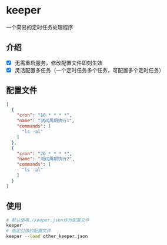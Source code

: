 # keeper
一个简易的定时任务处理程序

## 介绍
- [x] 无需重启服务，修改配置文件即刻生效
- [x] 灵活配置多任务（一个定时任务多个任务，可配置多个定时任务）

## 配置文件

```json
[
  {
    "cron": "10 * * * *",
    "name": "测试周期执行1",
    "commands": [
      "ls -al"
    ]
  },
  {
    "cron": "20 * * * *",
    "name": "测试周期执行2",
    "commands": [
      "ls -al"
    ]
  }
]
```

## 使用

```bash
# 默认使用./keeper.json作为配置文件
keeper
# 指定引用的配置文件
keeper --load other_keeper.json
```